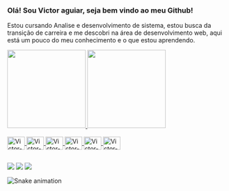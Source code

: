 ### Olá! Sou Victor aguiar, seja bem vindo ao meu Github!

Estou cursando Analise e desenvolvimento de sistema, estou busca da transição de carreira e me descobri na área de desenvolvimento web, aqui está um pouco do meu conhecimento e  o que estou aprendendo.

<div>
  <a href="#">
    <img height="180em" src="https://github-readme-stats.vercel.app/api?username=VictorAguiaar&show_icons=true&theme=highcontrast&include_all_commits=true&count_private=true"/>
    <img height="180em" src="https://github-readme-stats.vercel.app/api/top-langs/?username=VictorAguiaar&layout=compact&langs_count=16&theme=highcontrast"/>
</div>

<div style="display: inline_block"><br>
  <img align="center" alt="Victor-HTML" height="30" width="40" src="https://cdn.jsdelivr.net/gh/devicons/devicon/icons/html5/html5-original-wordmark.svg" />
  <img align="center" alt="Victor-CSS" height="30" width="40" src="https://cdn.jsdelivr.net/gh/devicons/devicon/icons/css3/css3-original-wordmark.svg" />
  <img align="center" alt="Victor-Javascript" height="30" width="40" src="https://cdn.jsdelivr.net/gh/devicons/devicon/icons/javascript/javascript-original.svg" />
  <img align="center" alt="Victor-Python" height="30" width="40" src="https://cdn.jsdelivr.net/gh/devicons/devicon/icons/python/python-original-wordmark.svg" />
  <img align="center" alt="Victor-C" height="30" width="40" src="https://cdn.jsdelivr.net/gh/devicons/devicon/icons/c/c-original.svg" />
  <img align="center" alt="Victor-mysql" height="30" width="40" src="https://cdn.jsdelivr.net/gh/devicons/devicon/icons/mysql/mysql-original-wordmark.svg" />
</div>
  
##

<div>
  <a href="https://www.linkedin.com/in/jo%C3%A3o-victor-aguiar-da-concei%C3%A7%C3%A3o-14397822b/" target="_blank"> <img src="https://img.shields.io/badge/LinkedIn-0077B5?style=for-the-badge&logo=linkedin&logoColor=white" target="_blank"></a>
<a href="mailto:joaovictoraguiar28@gmail.com" target="_blank"> <img src="https://img.shields.io/badge/Gmail-D14836?style=for-the-badge&logo=gmail&logoColor=white" target="_blank"></a>
<a href="https://www.instagram.com/j.victoraguiar/" target="_blank"> <img src="https://img.shields.io/badge/Instagram-E4405F?style=for-the- badge&logo=instagram&logoColor=white" target="_blank"></a>
</div>

![Snake animation](https://github.com/VictorAguiaar/VictorAguiaar/blob/output/github-contribution-grid-snake.svg)

